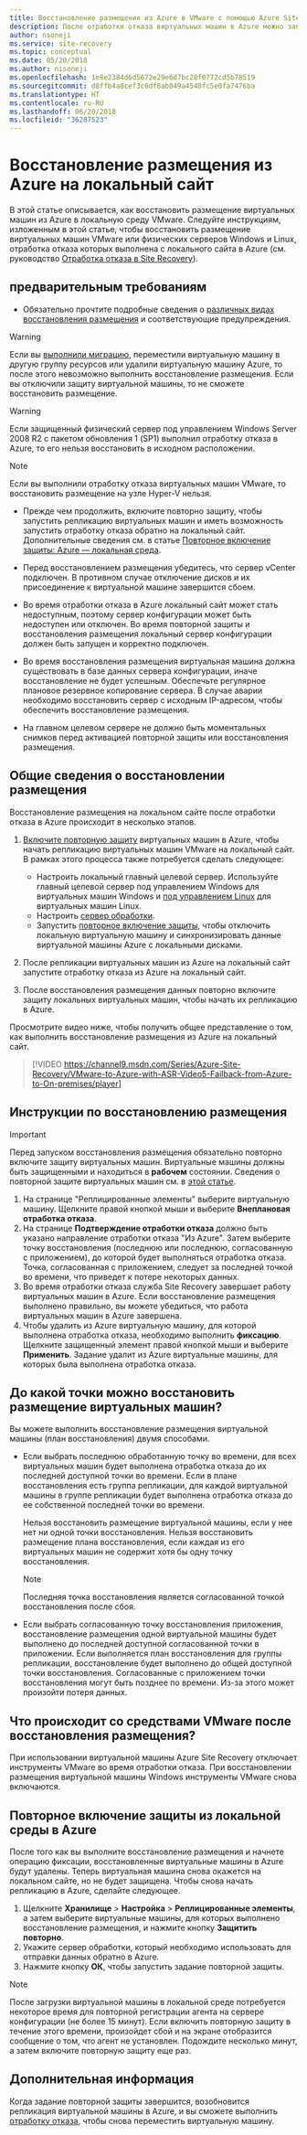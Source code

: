 ```yaml
---
title: Восстановление размещения из Azure в VMware с помощью Azure Site Recovery | Документация Майкрософт
description: После отработки отказа виртуальных машин в Azure можно запустить восстановление размещения, чтобы вернуть их в локальную среду. Узнайте, как выполнить восстановление размещения.
author: nsoneji
ms.service: site-recovery
ms.topic: conceptual
ms.date: 05/20/2018
ms.author: nisoneji
ms.openlocfilehash: 1e8e2384d6d5672e29e6d7bc28f0772cd5b78519
ms.sourcegitcommit: d8ffb4a8cef3c6df8ab049a4540fc5e0fa7476ba
ms.translationtype: HT
ms.contentlocale: ru-RU
ms.lasthandoff: 06/20/2018
ms.locfileid: "36287523"
---
```

# <a name="fail-back-from-azure-to-an-on-premises-site"></a>Восстановление размещения из Azure на локальный сайт

В этой статье описывается, как восстановить размещение виртуальных машин из Azure в локальную среду VMware. Следуйте инструкциям, изложенным в этой статье, чтобы восстановить размещение виртуальных машин VMware или физических серверов Windows и Linux, отработка отказа которых выполнена c локального сайта в Azure (см. руководство [Отработка отказа в Site Recovery](site-recovery-failover.md)).

## <a name="prerequisites"></a>предварительным требованиям
- Обязательно прочтите подробные сведения о [различных видах восстановления размещения](concepts-types-of-failback.md) и соответствующие предупреждения.

> [!WARNING]
> Если вы [выполнили миграцию](migrate-overview.md#what-do-we-mean-by-migration), переместили виртуальную машину в другую группу ресурсов или удалили виртуальную машину Azure, то после этого невозможно выполнить восстановление размещения. Если вы отключили защиту виртуальной машины, то не сможете восстановить размещение.

> [!WARNING]
> Если защищенный физический сервер под управлением Windows Server 2008 R2 с пакетом обновления 1 (SP1) выполнил отработку отказа в Azure, то его нельзя восстановить в исходном расположении.

> [!NOTE]
> Если вы выполнили отработку отказа виртуальных машин VMware, то восстановить размещение на узле Hyper-V нельзя.


- Прежде чем продолжить, включите повторно защиту, чтобы запустить репликацию виртуальных машин и иметь возможность запустить отработку отказа обратно на локальный сайт. Дополнительные сведения см. в статье [Повторное включение защиты: Azure — локальная среда](vmware-azure-reprotect.md).

- Перед восстановлением размещения убедитесь, что сервер vCenter подключен. В противном случае отключение дисков и их присоединение к виртуальной машине завершится сбоем.

- Во время отработки отказа в Azure локальный сайт может стать недоступным, поэтому сервер конфигурации может быть недоступен или отключен. Во время повторной защиты и восстановления размещения локальный сервер конфигурации должен быть запущен и корректно подключен. 

- Во время восстановления размещения виртуальная машина должна существовать в базе данных сервера конфигурации, иначе восстановление не будет успешным. Обеспечьте регулярное плановое резервное копирование сервера. В случае аварии необходимо восстановить сервер с исходным IP-адресом, чтобы обеспечить восстановление размещения.

- На главном целевом сервере не должно быть моментальных снимков перед активацией повторной защиты или восстановления размещения.

## <a name="overview-of-failback"></a>Общие сведения о восстановлении размещения
Восстановление размещения на локальном сайте после отработки отказа в Azure происходит в несколько этапов.

1. [Включите повторную защиту](vmware-azure-reprotect.md) виртуальных машин в Azure, чтобы начать репликацию виртуальных машин VMware на локальный сайт. В рамках этого процесса также потребуется сделать следующее:

    * Настроить локальный главный целевой сервер. Используйте главный целевой сервер под управлением Windows для виртуальных машин Windows и [под управлением Linux](vmware-azure-install-linux-master-target.md) для виртуальных машин Linux.
    * Настроить [сервер обработки](vmware-azure-set-up-process-server-azure.md).
    * Запустить [повторное включение защиты](vmware-azure-reprotect.md), чтобы отключить локальную виртуальную машину и синхронизировать данные виртуальной машины Azure с локальными дисками.

2. После репликации виртуальных машин из Azure на локальный сайт запустите отработку отказа из Azure на локальный сайт.

3. После восстановления размещения данных повторно включите защиту локальных виртуальных машин, чтобы начать их репликацию в Azure.

Просмотрите видео ниже, чтобы получить общее представление о том, как выполнить восстановление размещения из Azure на локальный сайт.
> [!VIDEO https://channel9.msdn.com/Series/Azure-Site-Recovery/VMware-to-Azure-with-ASR-Video5-Failback-from-Azure-to-On-premises/player]


## <a name="steps-to-fail-back"></a>Инструкции по восстановлению размещения

> [!IMPORTANT]
> Перед запуском восстановления размещения обязательно повторно включите защиту виртуальных машин. Виртуальные машины должны быть защищенными и находиться в **рабочем** состоянии. Сведения о повторной защите виртуальных машин см. в [этой статье](vmware-azure-reprotect.md).

1. На странице "Реплицированные элементы" выберите виртуальную машину. Щелкните правой кнопкой мыши и выберите **Внеплановая отработка отказа**.
2. На странице **Подтверждение отработки отказа** должно быть указано направление отработки отказа "Из Azure". Затем выберите точку восстановления (последнюю или последнюю, согласованную с приложением), до которой будет выполняться отработка отказа. Точка, согласованная с приложением, следует за последней точкой во времени, что приведет к потере некоторых данных.
3. Во время отработки отказа служба Site Recovery завершает работу виртуальных машин в Azure. Если восстановление размещения выполнено правильно, вы можете убедиться, что работа виртуальных машин в Azure завершена.
4. Чтобы удалить из Azure виртуальную машину, для которой выполнена отработка отказа, необходимо выполнить **фиксацию**. Щелкните защищенный элемент правой кнопкой мыши и выберите **Применить**. Задание удалит из Azure виртуальные машины, для которых была выполнена отработка отказа.


## <a name="to-what-recovery-point-can-i-fail-back-the-virtual-machines"></a>До какой точки можно восстановить размещение виртуальных машин?

Вы можете выполнить восстановление размещения виртуальной машины (план восстановления) двумя способами.

- Если выбрать последнюю обработанную точку во времени, для всех виртуальных машин будет выполнена отработка отказа до их последней доступной точки во времени. Если в плане восстановления есть группа репликации, для каждой виртуальной машины в группе репликации будет выполнена отработка отказа до ее собственной последней точки во времени.

  Нельзя восстановить размещение виртуальной машины, если у нее нет ни одной точки восстановления. Нельзя восстановить размещение плана восстановления, если каждая из его виртуальных машин не содержит хотя бы одну точку восстановления.

  > [!NOTE]
  > Последняя точка восстановления является согласованной точкой восстановления после сбоя.

- Если выбрать согласованную точку восстановления приложения, восстановление размещения одной виртуальной машины будет выполнено до последней доступной согласованной точки в приложении. Если выполняется план восстановления для группы репликации, восстановление будет выполнено до общей доступной точки восстановления.
Согласованные с приложением точки восстановления могут быть позднее по времени. Из-за этого может произойти потеря данных.

## <a name="what-happens-to-vmware-tools-post-failback"></a>Что происходит со средствами VMware после восстановления размещения?

При использовании виртуальной машины Azure Site Recovery отключает инструменты VMware во время отработки отказа. При восстановлении размещения виртуальной машины Windows инструменты VMware снова включаются. 


## <a name="reprotect-from-on-premises-to-azure"></a>Повторное включение защиты из локальной среды в Azure
После того как вы выполните восстановление размещения и начнете операцию фиксации, восстановленные виртуальные машины в Azure будут удалены. Теперь виртуальная машина снова окажется на локальном сайте, но не будет защищена. Чтобы снова начать репликацию в Azure, сделайте следующее.

1. Щелкните **Хранилище** > **Настройка** > **Реплицированные элементы**, а затем выберите виртуальные машины, для которых выполнено восстановление размещения, и нажмите кнопку **Защитить повторно**.
2. Укажите сервер обработки, который необходимо использовать для отправки данных обратно в Azure.
3. Нажмите кнопку **ОК**, чтобы запустить задание повторной защиты.

> [!NOTE]
> После загрузки виртуальной машины в локальной среде потребуется некоторое время для повторной регистрации агента на сервере конфигурации (не более 15 минут). Если включить повторную защиту в течение этого времени, произойдет сбой и на экране отобразится сообщение о том, что агент не установлен. Подождите несколько минут, а затем включите повторную защиту еще раз.

## <a name="next-steps"></a>Дополнительная информация

Когда задание повторной защиты завершится, возобновится репликация виртуальной машины в Azure, и вы сможете выполнить [отработку отказа](site-recovery-failover.md), чтобы снова переместить виртуальную машину.


